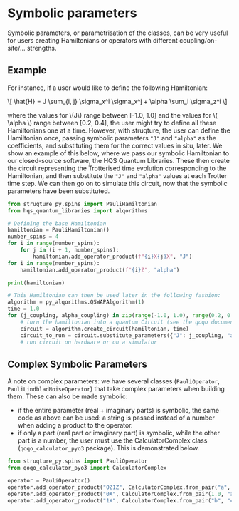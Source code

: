 # Symbolic parameters

Symbolic parameters, or parametrisation of the classes, can be very useful for users creating Hamiltonians or operators with different coupling/on-site/... strengths.

## Example

For instance, if a user would like to define the following Hamiltonian:

\\[
    \hat{H} = J \sum_{i, j} \sigma_x^i \sigma_x^j + \alpha \sum_i \sigma_z^i
\\]

where the values for \\(J\\) range between [-1.0, 1.0] and the values for \\( \alpha \\) range between [0.2, 0.4], the user might try to define all these Hamiltonians one at a time. However, with struqture, the user can define the Hamiltonian once, passing symbolic parameters `"J"` and `"alpha"` as the coefficients, and substituting them for the correct values in situ, later. We show an example of this below, where we pass our symbolic Hamiltonian to our closed-source software, the HQS Quantum Libraries. These then create the circuit representing the Trotterised time evolution corresponding to the Hamiltonian, and then substitute the `"J"` and `"alpha"` values at each Trotter time step. We can then go on to simulate this circuit, now that the symbolic parameters have been substituted.

```python
from struqture_py.spins import PauliHamiltonian
from hqs_quantum_libraries import alqorithms

# Defining the base Hamiltonian
hamiltonian = PauliHamiltonian()
number_spins = 4
for i in range(number_spins):
    for j in (i + 1, number_spins):
        hamiltonian.add_operator_product(f"{i}X{j}X", "J")
for i in range(number_spins):
    hamiltonian.add_operator_product(f"{i}Z", "alpha")

print(hamiltonian)

# This Hamiltonian can then be used later in the following fashion:
algorithm = py_alqorithms.QSWAPAlgorithm(1)
time = 1.0
for (j_coupling, alpha_coupling) in zip(range(-1.0, 1.0), range(0.2, 0.4)):
    # turn the hamiltonian into a quantum Circuit (see the qoqo documentation) using the HQS Quantum Libraries
    circuit = algorithm.create_circuit(hamiltonian, time)
    circuit_to_run = circuit.substitute_parameters({"J": j_coupling, "alpha": alpha_coupling})
    # run circuit on hardware or on a simulator
```

## Complex Symbolic Parameters

A note on complex parameters: we have several classes (`PauliOperator`, `PauliLindbladNoiseOperator`) that take complex parameters when building them.
These can also be made symbolic:
* if the entire parameter (real + imaginary parts) is symbolic, the same code as above can be used: a string is passed instead of a number when adding a product to the operator.
* if only a part (real part or imaginary part) is symbolic, while the other part is a number, the user must use the CalculatorComplex class (`qoqo_calculator_pyo3` package). This is demonstrated below.

```python
from struqture_py.spins import PauliOperator
from qoqo_calculator_pyo3 import CalculatorComplex

operator = PauliOperator()
operator.add_operator_product("0Z1Z", CalculatorComplex.from_pair("a", 1.0))  # This sets: a + i * 1.0
operator.add_operator_product("0X", CalculatorComplex.from_pair(1.0, "a"))  # This set 1.0 + i * a
operator.add_operator_product("1X", CalculatorComplex.from_pair("b", "c")) # This sets b + i * c. Please note that b and c will need to be substituted separately.
```
